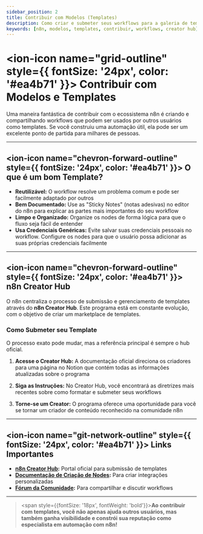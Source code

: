 ```yaml
---
sidebar_position: 2
title: Contribuir com Modelos (Templates)
description: Como criar e submeter seus workflows para a galeria de templates oficial do n8n
keywords: [n8n, modelos, templates, contribuir, workflows, creator hub]
---
```



# <ion-icon name="grid-outline" style={{ fontSize: '24px', color: '#ea4b71' }}></ion-icon> Contribuir com Modelos e Templates

Uma maneira fantástica de contribuir com o ecossistema n8n é criando e compartilhando workflows que podem ser usados por outros usuários como templates. Se você construiu uma automação útil, ela pode ser um excelente ponto de partida para milhares de pessoas.

---

## <ion-icon name="chevron-forward-outline" style={{ fontSize: '24px', color: '#ea4b71' }}></ion-icon> O que é um bom Template?

- **Reutilizável:** O workflow resolve um problema comum e pode ser facilmente adaptado por outros
- **Bem Documentado:** Use as "Sticky Notes" (notas adesivas) no editor do n8n para explicar as partes mais importantes do seu workflow
- **Limpo e Organizado:** Organize os nodes de forma lógica para que o fluxo seja fácil de entender
- **Usa Credenciais Genéricas:** Evite salvar suas credenciais pessoais no workflow. Configure os nodes para que o usuário possa adicionar as suas próprias credenciais facilmente

---

## <ion-icon name="chevron-forward-outline" style={{ fontSize: '24px', color: '#ea4b71' }}></ion-icon> n8n Creator Hub

O n8n centraliza o processo de submissão e gerenciamento de templates através do **n8n Creator Hub**. Este programa está em constante evolução, com o objetivo de criar um marketplace de templates.

### **Como Submeter seu Template**

O processo exato pode mudar, mas a referência principal é sempre o hub oficial.

1. **Acesse o Creator Hub:** A documentação oficial direciona os criadores para uma página no Notion que contém todas as informações atualizadas sobre o programa

2. **Siga as Instruções:** No Creator Hub, você encontrará as diretrizes mais recentes sobre como formatar e submeter seus workflows

3. **Torne-se um Creator:** O programa oferece uma oportunidade para você se tornar um criador de conteúdo reconhecido na comunidade n8n

---

## <ion-icon name="git-network-outline" style={{ fontSize: '24px', color: '#ea4b71' }}></ion-icon> Links Importantes

- **[n8n Creator Hub](https://www.notion.so/n8n/n8n-Creator-hub-7bd2cbe0fce0449198ecb23ff4a2f76f):** Portal oficial para submissão de templates
- **[Documentação de Criação de Nodes](https://docs.n8n.io/integrations/creating-nodes/):** Para criar integrações personalizadas
- **[Fórum da Comunidade](https://community.n8n.io/):** Para compartilhar e discutir workflows

---

> <span style={{fontSize: '18px', fontWeight: 'bold'}}>**Ao contribuir com templates, você não apenas ajuda outros usuários, mas também ganha visibilidade e constrói sua reputação como especialista em automação com n8n!**</span>
